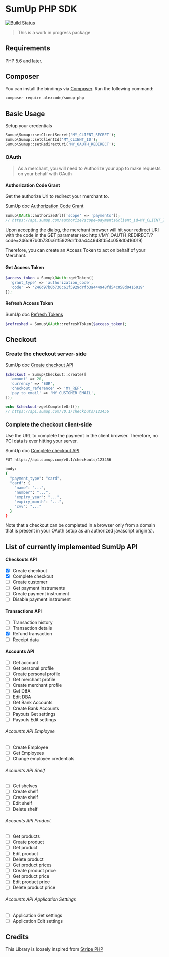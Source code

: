 # SumUp PHP SDK
[![Build Status](https://travis-ci.org/alexcode/sumup-php.svg?branch=master)](https://travis-ci.org/alexcode/sumup-php)

> This is a work in progress package

## Requirements

PHP 5.6 and later.

## Composer

You can install the bindings via [Composer](http://getcomposer.org/). Run the following command:

```bash
composer require alexcode/sumup-php
```

## Basic Usage

Setup your credentials
```php
Sumup\Sumup::setClientSecret('MY_CLIENT_SECRET');
Sumup\Sumup::setClientId('MY_CLIENT_ID');
Sumup\Sumup::setRedirectUri('MY_OAUTH_REDIRECT');
```
### OAuth
> As a merchant, you will need to Authorize your app to make requests on your behalf with OAuth

#### Authorization Code Grant
Get the authorize Url to redirect your merchant to.

SumUp doc [Authorization Code Grant](http://docs.sumup.com/oauth/#header-authorization-code-grant)

```php
Sumup\OAuth::authorizeUrl(['scope' => 'payments']);
// https://api.sumup.com/authorize?scope=payments&client_id=MY_CLIENT_ID&redirect_uri=MY_OAUTH_REDIRECT&response_type=code
```
Upon accepting the dialog, the merchant browser will hit your redirect URI with
the code in the GET parameter (ex: http://MY_OAUTH_REDIRECT/?code=246d97b0b730c61f5929drfb3a444948fd54c058d0416019)

Therefore, you can create an Access Token to act on behalf of your Merchant.

#### Get Access Token
```php
$access_token = Sumup\OAuth::getToken([
  'grant_type' => 'authorization_code',
  'code' => '246d97b0b730c61f5929drfb3a444948fd54c058d0416019'
]);
```

#### Refresh Access Token

SumUp doc [Refresh Tokens](http://docs.sumup.com/oauth/#header-refresh-tokens)

```php
$refreshed = Sumup\OAuth::refreshToken($access_token);
```

## Checkout

### Create the checkout server-side

SumUp doc [Create checkout API](http://docs.sumup.com/rest-api/checkouts-api/#checkouts-create-checkout-post)
```php
$checkout = Sumup\Checkout::create([
  'amount' => 20,
  'currency' => 'EUR',
  'checkout_reference' => 'MY_REF',
  'pay_to_email' => 'MY_CUSTOMER_EMAIL',
]);

echo $checkout->getCompleteUrl();
// https://api.sumup.com/v0.1/checkouts/123456
```

### Complete the checkout client-side
Use the URL to complete the payment in the client browser. Therefore, no PCI data is ever hitting your server.

SumUp doc [Complete checkout API](http://docs.sumup.com/rest-api/checkouts-api/#checkouts-complete-checkout)

```bash
PUT https://api.sumup.com/v0.1/checkouts/123456

body:
{
  "payment_type": "card",
  "card": {
    "name": "...",
    "number": "...",
    "expiry_year": "...",
    "expiry_month": "...",
    "cvv": "..."
  }
}
```
Note that a checkout can be completed in a browser only from a domain that is present in your OAuth setup as an authorized javascript origin(s).

## List of currently implemented SumUp API

#### Checkouts API
-   [x] Create checkout
-   [x] Complete checkout
-   [ ] Create customer
-   [ ] Get payment instruments
-   [ ] Create payment instrument
-   [ ] Disable payment instrument

#### Transactions API
-   [ ] Transaction history
-   [ ] Transaction details
-   [x] Refund transaction
-   [ ] Receipt data

#### Accounts API
-   [ ] Get account
-   [ ] Get personal profile
-   [ ] Create personal profile
-   [ ] Get merchant profile
-   [ ] Create merchant profile
-   [ ] Get DBA
-   [ ] Edit DBA
-   [ ] Get Bank Accounts
-   [ ] Create Bank Accounts
-   [ ] Payouts Get settings
-   [ ] Payouts Edit settings
###### Accounts API Employee
-   [ ] Create Employee
-   [ ] Get Employees
-   [ ] Change employee credentials
###### Accounts API Shelf
-   [ ] Get shelves
-   [ ] Create shelf
-   [ ] Create shelf
-   [ ] Edit shelf
-   [ ] Delete shelf
###### Accounts API Product
-   [ ] Get products
-   [ ] Create product
-   [ ] Get product
-   [ ] Edit product
-   [ ] Delete product
-   [ ] Get product prices
-   [ ] Create product price
-   [ ] Get product price
-   [ ] Edit product price
-   [ ] Delete product price
###### Accounts API Application Settings
-   [ ] Application Get settings
-   [ ] Application Edit settings

## Credits
This Library is loosely inspired from [Stripe PHP](https://github.com/stripe/stripe-php)
